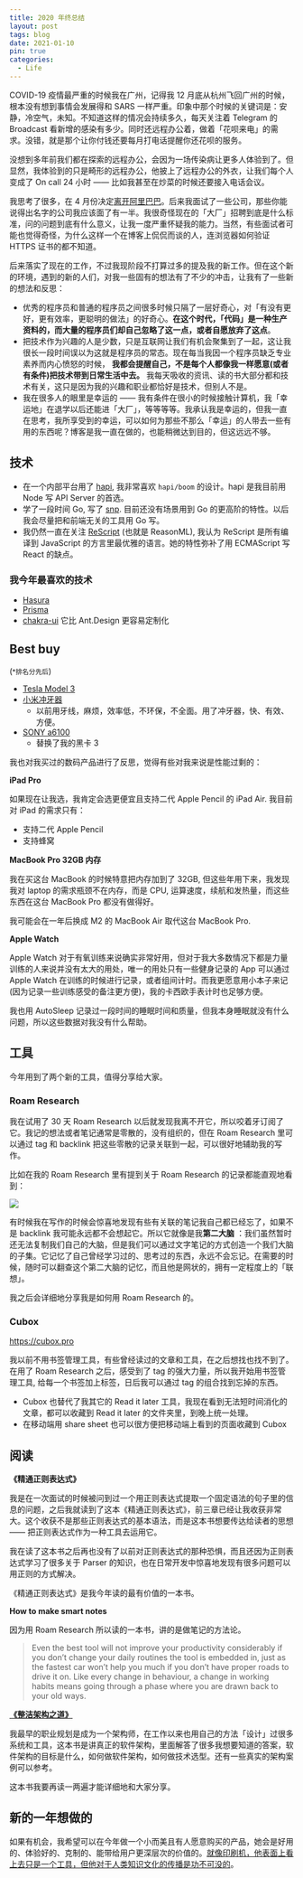 ```yaml
---
title: 2020 年终总结
layout: post
tags: blog
date: 2021-01-10
pin: true
categories:
  - Life
---
```


COVID-19 疫情最严重的时候我在广州，记得我 12 月底从杭州飞回广州的时候，根本没有想到事情会发展得和 SARS 一样严重。印象中那个时候的关键词是：安静，冷空气，未知。不知道这样的情况会持续多久，每天关注着 Telegram 的 Broadcast 看新增的感染有多少。同时还远程办公着，做着「花呗来电」的需求。没错，就是那个让你付钱还要每月打电话提醒你还花呗的服务。

没想到多年前我们都在探索的远程办公，会因为一场传染病让更多人体验到了。但显然，我体验到的只是畸形的远程办公，他披上了远程办公的外衣，让我们每个人变成了 On call 24 小时 —— 比如我甚至在炒菜的时候还要接入电话会议。

我思考了很多，在 4 月份决定[离开阿里巴巴](/blog/leaving-alibaba)。后来我面试了一些公司，那些你能说得出名字的公司我应该面了有一半。我很奇怪现在的「大厂」招聘到底是什么标准，问的问题到底有什么意义，让我一度严重怀疑我的能力。当然，有些面试者可能也觉得奇怪，为什么这样一个在博客上侃侃而谈的人，连浏览器如何验证 HTTPS 证书的都不知道。

后来落实了现在的工作，不过我现阶段不打算过多的提及我的新工作。但在这个新的环境，遇到的新的人们，对我一些固有的想法有了不少的冲击，让我有了一些新的想法和反思：

- 优秀的程序员和普通的程序员之间很多时候只隔了一层好奇心，对「有没有更好，更有效率，更聪明的做法」的好奇心。**在这个时代，「代码」是一种生产资料的，而大量的程序员们却自己忽略了这一点，或者自愿放弃了这点**。
- 把技术作为兴趣的人是少数，只是互联网让我们有机会聚集到了一起，这让我很长一段时间误以为这就是程序员的常态。现在每当我因一个程序员缺乏专业素养而内心愤怒的时候， **我都会提醒自己，不是每个人都像我一样愿意(或者有条件)把技术带到日常生活中去。** 我每天吸收的资讯、读的书大部分都和技术有关，这只是因为我的兴趣和职业都恰好是技术，但别人不是。
- 我在很多人的眼里是幸运的 —— 我有条件在很小的时候接触计算机，我「幸运地」在退学以后还能进「大厂」，等等等等。我承认我是幸运的，但我一直在思考，我所享受到的幸运，可以如何为那些不那么「幸运」的人带去一些有用的东西呢？博客是我一直在做的，也能稍微达到目的，但这远远不够。

## 技术

- 在一个内部平台用了 [hapi](https://hapi.dev/), 我非常喜欢 `hapi/boom` 的设计。hapi 是我目前用 Node 写 API Server 的首选。
- 学了一段时间 Go, 写了 [snp](https://github.com/djyde/snp). 目前还没有场景用到 Go 的更高阶的特性。以后我会尽量把和前端无关的工具用 Go 写。
- 我仍然一直在关注 [ReScript](https://rescript-lang.org/) (也就是 ReasonML), 我认为 ReScript 是所有编译到 JavaScript 的方言里最优雅的语言。她的特性弥补了用 ECMAScript 写 React 的缺点。

### 我今年最喜欢的技术

- [Hasura](https://hasura.io/)
- [Prisma](https://prisma.io/)
- [chakra-ui](https://chakra-ui.com/) 它比 Ant.Design 更容易定制化

## Best buy

(<small>*排名分先后</small>)

- [Tesla Model 3](/blog/tesla-model-3-review/)
- [小米冲牙器](/go/shop/xiaomi-chongya) 
  - 以前用牙线，麻烦，效率低，不环保，不全面。用了冲牙器，快、有效、方便。
- [SONY a6100](/go/shop/sony-a6100)
  - 替换了我的黑卡 3

我也对我买过的数码产品进行了反思，觉得有些对我来说是性能过剩的：

**iPad Pro**

如果现在让我选，我肯定会选更便宜且支持二代 Apple Pencil 的 iPad Air. 我目前对 iPad 的需求只有：
  - 支持二代 Apple Pencil
  - 支持蜂窝

**MacBook Pro 32GB 内存**

我在买这台 MacBook 的时候特意把内存加到了 32GB, 但这些年用下来，我发现我对 laptop 的需求瓶颈不在内存，而是 CPU, 运算速度，续航和发热量，而这些东西在这台 MacBook Pro 都没有做得好。

我可能会在一年后换成 M2 的 MacBook Air 取代这台 MacBook Pro.

**Apple Watch**

Apple Watch 对于有氧训练来说确实非常好用，但对于我大多数情况下都是力量训练的人来说并没有太大的用处，唯一的用处只有一些健身记录的 App 可以通过 Apple Watch 在训练的时候进行记录，或者组间计时。而我更愿意用小本子来记(因为记录一些训练感受的备注更方便)，我的卡西欧手表计时也足够方便。

我也用 AutoSleep 记录过一段时间的睡眠时间和质量，但我本身睡眠就没有什么问题，所以这些数据对我没有什么帮助。

## 工具

今年用到了两个新的工具，值得分享给大家。

### Roam Research

我在试用了 30 天 Roam Research 以后就发现我离不开它，所以咬着牙订阅了它。我记的想法或者笔记通常是零散的，没有组织的，但在 Roam Research 里可以通过 tag 和 backlink 把这些零散的记录关联到一起，可以很好地辅助我的写作。

比如在我的 Roam Research 里有提到关于 Roam Research 的记录都能直观地看到：

![](https://gbstatic.djyde.com/uPic/cpfllD.png?x-oss-process=style/80)

有时候我在写作的时候会惊喜地发现有些有关联的笔记我自己都已经忘了，如果不是 backlink 我可能永远都不会想起它。所以它就像是我**第二大脑** ：我们虽然暂时还无法复制我们自己的大脑，但是我们可以通过文字笔记的方式创造一个我们大脑的子集。它记忆了自己曾经学习过的、思考过的东西，永远不会忘记。在需要的时候，随时可以翻查这个第二大脑的记忆，而且他是网状的，拥有一定程度上的「联想」。

我之后会详细地分享我是如何用 Roam Research 的。

### Cubox

https://cubox.pro

我以前不用书签管理工具，有些曾经读过的文章和工具，在之后想找也找不到了。在用了 Roam Research 之后，感受到了 tag 的强大力量，所以我开始用书签管理工具, 给每一个书签加上标签，日后我可以通过 tag 的组合找到忘掉的东西。

- Cubox 也替代了我其它的 Read it later 工具，我现在看到无法短时间消化的文章，都可以收藏到 Read it later 的文件夹里，到晚上统一处理。
- 在移动端用 share sheet 也可以很方便把移动端上看到的页面收藏到 Cubox


## 阅读

**《精通正则表达式》**

我是在一次面试的时候被问到过一个用正则表达式提取一个固定语法的句子里的信息的问题，之后我就读到了这本《精通正则表达式》，前三章已经让我收获非常大。这个收获不是那些正则表达式的基本语法，而是这本书想要传达给读者的思想 —— 把正则表达式作为一种工具去运用它。

我在读了这本书之后再也没有了以前对正则表达式的那种恐惧，而且还因为正则表达式学习了很多关于 Parser 的知识，也在日常开发中惊喜地发现有很多问题可以用正则的方式解决。

《精通正则表达式》是我今年读的最有价值的一本书。


**How to make smart notes**

因为用 Roam Research 所以读的一本书，讲的是做笔记的方法论。

> Even the best tool will not improve your productivity considerably if you don’t change your daily routines the tool is embedded in, just as the fastest car won’t help you much if you don’t have proper roads to drive it on. Like every change in behaviour, a change in working habits means going through a phase where you are drawn back to your old ways.

**[《整洁架构之道》](/go/shop/clean-arch)**

我最早的职业规划是成为一个架构师，在工作以来也用自己的方法「设计」过很多系统和工具，这本书是讲真正的软件架构，里面解答了很多我想要知道的答案，软件架构的目标是什么，如何做软件架构，如何做技术选型。还有一些真实的架构案例可以参考。

这本书我要再读一两遍才能详细地和大家分享。

## 新的一年想做的

如果有机会，我希望可以在今年做一个小而美且有人愿意购买的产品，她会是好用的、体验好的、克制的、能带给用户更深层次的价值的。[就像印刷机，他表面上看上去只是一个工具，但他对于人类知识文化的传播是功不可没的](https://sspai.com/post/61000)。
